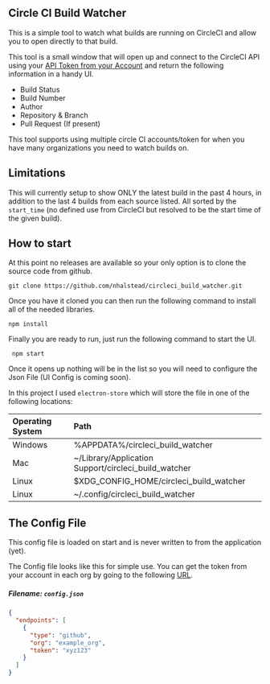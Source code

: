 
## Circle CI Build Watcher

This is a simple tool to watch what builds are running on CircleCI and allow you to open directly to that build.

This tool is a small window that will open up and connect to the CircleCI API using your [API Token from your Account](https://circleci.com/account/api)
  and return the following information in a handy UI.
  
 - Build Status
 - Build Number
 - Author
 - Repository & Branch
 - Pull Request (If present)
 
This tool supports using multiple circle CI accounts/token for when you have many organizations you need to watch builds on.

## Limitations

This will currently setup to show ONLY the latest build in the past 4 hours, in addition to the last 4 builds from each source listed.
All sorted by the `start_time` (no defined use from CircleCI but resolved to be the start time of the given build).

## How to start

At this point no releases are available so your only option is to clone the source code from github.

```
git clone https://github.com/nhalstead/circleci_build_watcher.git
```

Once you have it cloned you can then run the following command to install all of the needed libraries.

```
npm install
```

Finally you are ready to run, just run the following command to start the UI.

```
 npm start
```

Once it opens up nothing will be in the list so you will need to configure the Json File (UI Config is coming soon).

In this project I used `electron-store` which will store the file in one of the following locations:

| Operating System | Path                                                 |
|:-----------------|:-----------------------------------------------------|
| Windows          | %APPDATA%/circleci_build_watcher                     |
| Mac              | ~/Library/Application Support/circleci_build_watcher |
| Linux            | $XDG_CONFIG_HOME/circleci_build_watcher              |
| Linux            | ~/.config/circleci_build_watcher                     |


## The Config File

This config file is loaded on start and is never written to from the application (yet).

The Config file looks like this for simple use.
You can get the token from your account in each org by going to the following [URL](https://circleci.com/account/api).

##### Filename: `config.json`
```json
{
  "endpoints": [
    {
      "type": "github",
      "org": "example_org",
      "token": "xyz123"
    }
  ]
}
```
